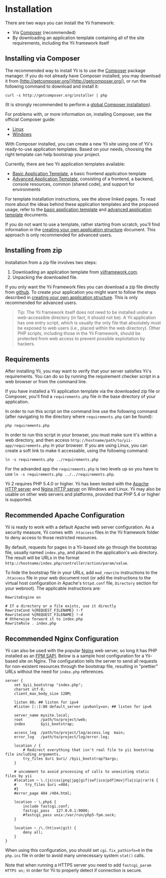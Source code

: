 Installation
============

There are two ways you can install the Yii framework:

* Via [Composer](http://getcomposer.org/) (recommended)
* By downloading an application template containing all of the site requirements, including the Yii framework itself


Installing via Composer
-----------------------

The recommended way to install Yii is to use the [Composer](http://getcomposer.org/) package manager. If you do not already
have Composer installed, you may download it from [http://getcomposer.org/](http://getcomposer.org/), or run the following command to download and install it:

```
curl -s http://getcomposer.org/installer | php
```

(It is strongly recommended to perform a [global Composer installation](https://getcomposer.org/doc/00-intro.md#globally)).

For problems with, or more information on, installing Composer, see the official Composer guide:

* [Linux](http://getcomposer.org/doc/00-intro.md#installation-nix)
* [Windows](http://getcomposer.org/doc/00-intro.md#installation-windows)

With Composer installed, you can create a new Yii site using one of Yii's ready-to-use application templates. Based on your needs, choosing the right template can help bootstrap your project.

Currently, there are two Yii application templates available:

- [Basic Application Template](https://github.com/yiisoft/yii2-app-basic), a basic frontend application template
- [Advanced Application Template](https://github.com/yiisoft/yii2-app-advanced), consisting of a frontend, a backend, console resources, common (shared code), and support for environments

For template installation instructions, see the above linked pages.
To read more about the ideas behind these application templates and the proposed usage,
refer to the [basic application template](apps-basic.md) and [advanced application template](apps-advanced.md) documents.

If you do not want to use a template, rather starting from scratch, you'll find information in the [creating your own application structure](apps-own.md) document. This approach is only recommended for advanced users.


Installing from zip
-------------------

Installation from a zip file involves two steps:

   1. Downloading an application template from [yiiframework.com](http://www.yiiframework.com/download/).
   2. Unpacking the downloaded file.

If you only want the Yii Framework files you can download a zip file directly from [github](https://github.com/yiisoft/yii2-framework/releases).
To create your application you might want to follow the steps described in [creating your own application structure](apps-own.md).
This is only recommended for advanced users.

> Tip: The Yii framework itself does not need to be installed under a web-accessible directory (in fact, it should not be).
A Yii application has one entry script, which is usually the only file that absolutely must be
exposed to web users (i.e., placed within the web directory). Other PHP scripts, including those
in the Yii Framework, should be protected from web access to prevent possible exploitation by hackers.


Requirements
------------

After installing Yii, you may want to verify that your server satisfies
Yii's requirements. You can do so by running the requirement checker
script in a web browser or from the command line.

If you have installed a Yii application template via the downloaded zip file or Composer, you'll find a `requirements.php` file in the
base directory of your application.

In order to run this script on the command line use the following command (after navigating to the directory where `requirements.php` can be found):

```
php requirements.php
```

In order to run this script in your browser, you must make sure it's within a web directory, and then
access `http://hostname/path/to/yii-app/requirements.php` in your browser.
If you are using Linux, you can create a soft link to make it accessable, using the following command:

```
ln -s requirements.php ../requirements.php
```

For the advanded app the `requirements.php` is two levels up so you have to use `ln -s requirements.php ../../requirements.php`.

Yii 2 requires PHP 5.4.0 or higher. Yii has been tested with the [Apache HTTP server](http://httpd.apache.org/) and
[Nginx HTTP server](http://nginx.org/) on Windows and Linux.
Yii may also be usable on other web servers and platforms, provided that PHP 5.4 or higher is supported.


Recommended Apache Configuration
--------------------------------

Yii is ready to work with a default Apache web server configuration. As a security measure, Yii comes with `.htaccess`
files in the Yii framework folder to deny access to those restricted resources.

By default, requests for pages in a Yii-based site go through the bootstrap file, usually named `index.php`, and placed
in the application's `web` directory. The result will be URLs in the format `http://hostname/index.php/controller/action/param/value`.

To hide the bootstrap file in your URLs, add `mod_rewrite` instructions to the `.htaccess` file in your web document root
(or add the instructions to the virtual host configuration in Apache's `httpd.conf` file, `Directory` section for your webroot).
The applicable instructions are:

~~~
RewriteEngine on

# If a directory or a file exists, use it directly
RewriteCond %{REQUEST_FILENAME} !-f
RewriteCond %{REQUEST_FILENAME} !-d
# Otherwise forward it to index.php
RewriteRule . index.php
~~~


Recommended Nginx Configuration
-------------------------------

Yii can also be used with the popular [Nginx](http://wiki.nginx.org/) web server, so long it has PHP installed as
an [FPM SAPI](http://php.net/install.fpm). Below is a sample host configuration for a Yii-based site on Nginx.
The configuration tells the server to send all requests for non-existent resources through the bootstrap file,
resulting in "prettier" URLs without the need for `index.php` references.

```
server {
    set $yii_bootstrap "index.php";
    charset utf-8;
    client_max_body_size 128M;

    listen 80; ## listen for ipv4
    #listen [::]:80 default_server ipv6only=on; ## listen for ipv6

    server_name mysite.local;
    root        /path/to/project/web;
    index       $yii_bootstrap;

    access_log  /path/to/project/log/access.log  main;
    error_log   /path/to/project/log/error.log;

    location / {
        # Redirect everything that isn't real file to yii bootstrap file including arguments.
        try_files $uri $uri/ /$yii_bootstrap?$args;
    }

    # uncomment to avoid processing of calls to unexisting static files by yii
    #location ~ \.(js|css|png|jpg|gif|swf|ico|pdf|mov|fla|zip|rar)$ {
    #    try_files $uri =404;
    #}
    #error_page 404 /404.html;

    location ~ \.php$ {
        include fastcgi.conf;
        fastcgi_pass   127.0.0.1:9000;
        #fastcgi_pass unix:/var/run/php5-fpm.sock;
    }

    location ~ /\.(ht|svn|git) {
        deny all;
    }
}
```

When using this configuration, you should set `cgi.fix_pathinfo=0` in the `php.ini` file in order to avoid many unnecessary system `stat()` calls.


Note that when running a HTTPS server you need to add `fastcgi_param HTTPS on;` in order for Yii to properly detect if
connection is secure.
